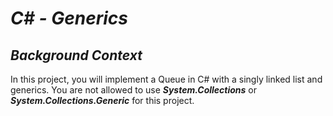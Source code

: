 # ***C# - Generics***
## ***Background Context***
In this project, you will implement a Queue in C# with a singly linked list and generics. You are not allowed to use ***System.Collections*** or ***System.Collections.Generic*** for this project.

